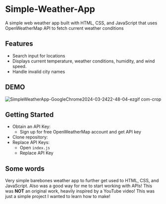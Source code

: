 # Simple-Weather-App
A simple web weather app built with HTML, CSS, and JavaScript that uses OpenWeatherMap API to fetch current weather conditions
## Features
* Search input for locations
* Displays current temperature, weather conditions, humidity, and wind speed.
* Handle invalid city names

## DEMO
![SimpleWeatherApp-GoogleChrome2024-03-2422-48-04-ezgif com-crop](https://github.com/nclan1/Simple-Weather-App/assets/144292887/954a03e4-8a6b-4fa4-8d89-c3e1d12dd826)

## Getting Started
* Obtain an API Key:
  * Sign up for free OpenWeatherMap account and get API key
* Clone repository:
* Replace API Keys:
  * Open `index.js`
  * Replace API Key
## Some words
Very simple barebones weather app to further get used to HTML, CSS, and JavaScript. Also was a good way for me to start working with APIs! This was **NOT** an original work, heavily inspired by a YouTube video! This was just a simple project I wanted to learn how to make!
